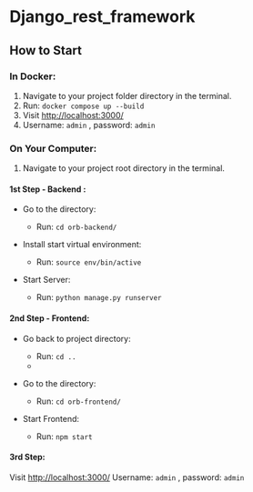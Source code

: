 # Django_rest_framework

## How to Start

### In Docker:

1. Navigate to your project folder directory in the terminal.
2. Run: `docker compose up --build`
3. Visit [http://localhost:3000/](http://localhost:3000/)
4. Username: `admin` , password: `admin`

### On Your Computer:

1. Navigate to your project root directory in the terminal.

#### 1st Step - Backend :

- Go to the directory:
  - Run: `cd orb-backend/`
  
- Install start virtual environment:
  - Run: `source env/bin/active`
  
- Start Server:
  - Run: `python manage.py runserver`
  
#### 2nd Step - Frontend:

- Go back to project directory:
  - Run: `cd ..`
  - 
- Go to the directory:
  - Run: `cd orb-frontend/`
  
- Start Frontend:
  - Run: `npm start`

#### 3rd Step:

Visit [http://localhost:3000/](http://localhost:3000/)
Username: `admin` , password: `admin`

